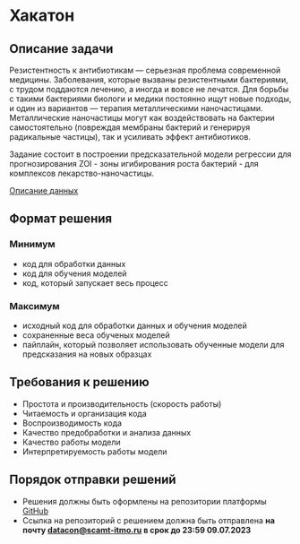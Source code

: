 # Хакатон

## Описание задачи
Резистентность к антибиотикам — серьезная проблема современной медицины. Заболевания, которые вызваны резистентными бактериями, с трудом поддаются лечению, а иногда и вовсе не лечатся. Для борьбы с такими бактериями биологи и медики постоянно ищут новые подходы, и один из вариантов — терапия металлическими наночастицами. Металлические наночастицы могут как воздействовать на бактерии самостоятельно (повреждая мембраны бактерий и генерируя радикальные частицы), так и усиливать эффект антибиотиков.

Задание состоит в построении предсказательной модели регрессии для прогнозирования ZOI - зоны игибирования роста бактерий - для комплексов лекарство-наночастицы.

[Описание данных](data_description.md)

## Формат решения

### Минимум
* код для обработки данных
* код для обучения моделей
* код, который запускает весь процесс

### Максимум
* исходный код для обработки данных и обучения моделей
* сохраненные веса обученых моделей
* пайплайн, который позволяет использовать обученные модели для предсказания на новых образцах


## Требования к решению
* Простота и производительность (скорость работы)
* Читаемость и организация кода
* Воспроизводимость кода
* Качество предобработки и анализа данных
* Качество работы модели
* Интерпретируемость работы модели


## Порядок отправки решений
* Решения должны быть оформлены на репозитории платформы [GitHub](https://github.com)
* Ссылка на репозиторий с решением должна быть отправлена **на почту datacon@scamt-itmo.ru в срок до 23:59 09.07.2023**
